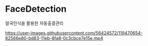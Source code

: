 # FaceDetection
얼국인식을 활용한 자동출결관리


https://user-images.githubusercontent.com/56424572/119470654-82566e80-bd83-11eb-8fa8-0c3cbce7e15e.mp4
